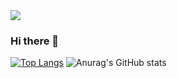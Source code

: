 <img src="https://capsule-render.vercel.app/api?type=shark&color=auto&height=200&section=header&fontSize=90" />

### Hi there 👋

[![Top Langs](https://github-readme-stats.vercel.app/api/top-langs/?username=100yeony)](https://github.com/100yeony/github-readme-stats)
![Anurag's GitHub stats](https://github-readme-stats.vercel.app/api?username=100yeony&show_icons=true&theme=radical)

<!--
**100yeony/100yeony** is a ✨ _special_ ✨ repository because its `README.md` (this file) appears on your GitHub profile.

<img src="https://github-readme-stats.vercel.app/api/top-langs/?username=100yeony&layout=compact"><br><br>
<img src="https://github-readme-stats.vercel.app/api?username=100yeony&show_icons=true">

Here are some ideas to get you started:


- 🔭 I’m currently working on ...
- 🌱 I’m currently learning ...
- 👯 I’m looking to collaborate on ...
- 🤔 I’m looking for help with ...
- 💬 Ask me about ...
- 📫 How to reach me: ...
- 😄 Pronouns: ...
- ⚡ Fun fact: ...
-->
